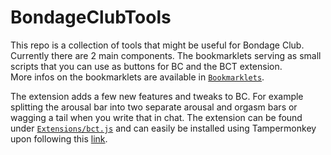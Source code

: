 # BondageClubTools
This repo is a collection of tools that might be useful for Bondage Club. Currently there are 2 main components. The bookmarklets serving as small scripts that you can use as buttons for BC and the BCT extension.  
More infos on the bookmarklets are available in [`Bookmarklets`](bookmarklets).  

The extension adds a few new features and tweaks to BC. For example splitting the arousal bar into two separate arousal and orgasm bars or wagging a tail when you write that in chat. The extension can be found under [`Extensions/bct.js`](extension/bct.js) and can easily be installed using Tampermonkey upon following this [link](https://github.com/agicitag/BondageClubTools/raw/gh-pages/extension/bctLoader.user.js).

